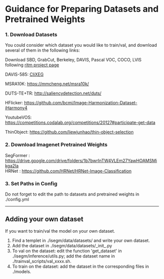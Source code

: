 # Guidance for Preparing Datasets and Pretrained Weights



### 1. Download Datasets
You could consider which dataset you would like to train/val, and download several of them in the following links:


Download SBD, GrabCut, Berkeley, DAVIS, Pascal VOC,  COCO, LVIS following [ritm project page][1] 

DAVIS-585: [CliXEG][2]
 
MSRA10K:  https://mmcheng.net/msra10k/

DUTS-TE+TR: http://saliencydetection.net/duts/

HFlicker: https://github.com/bcmi/Image-Harmonization-Dataset-iHarmony4

YoutubeVOS: https://competitions.codalab.org/competitions/20127#participate-get-data

ThinObject: https://github.com/liewjunhao/thin-object-selection



[1]:https://github.com/saic-vul/ritm_interactive_segmentation
[2]:https://drive.google.com/drive/folders/1XzUlpPqbzAyMt009HVpEeW31ln1FeXfX?usp=sharing



### 2. Download Imagenet Pretrained Weights
SegFormer : https://drive.google.com/drive/folders/1b7bwrInTW4VLEm27YawHOAMSMikga2Ia   
HRNet : https://github.com/HRNet/HRNet-Image-Classification

### 3. Set Paths in Config
Do not forget to edit the path to datasets and pretrained weights in ./config.yml

***

## Adding your own dataset
If you want to train/val the model on your own dataset.  
1. Find a templet in ./isegm/data/datasets/ and write your own dataset.
2. Add the dataset in ./isegm/data/datasets/\_init\_.py
3. To val on the dataset: edit the function 'get_dataset' in ./isegm/inference/utils.py; add the dataset name in ./trainval_scripts/val_xxxx.sh.
4. To train on the dataset: add the dataset in the corresponding files in ./models.